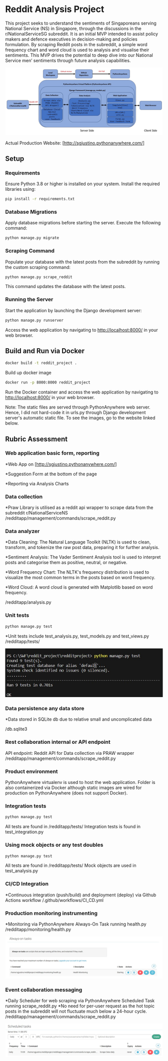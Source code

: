 # Reddit Analysis Project

This project seeks to understand the sentiments of Singaporeans serving National Service (NS) in Singapore, through the discussions in the r/NationalServiceSG subreddit. It is an initial MVP intended to assist policy makers and defence executives in decision-making and policies formulation. By scraping Reddit posts in the subreddit, a simple word frequency chart and word cloud is used to analysis and visualise their sentiments. This MVP drives the potential to deep dive into our National Service men’ sentiments through future analysis capabilities.

![Alt text](<Web Architecture.jpg>)

Actual Production Website: 
[http://sgjustino.pythonanywhere.com/]

## Setup

### Requirements

Ensure Python 3.8 or higher is installed on your system. Install the required libraries using:

```bash
pip install -r requirements.txt
```

### Database Migrations

Apply database migrations before starting the server. Execute the following command:

```bash
python manage.py migrate
```

### Scraping Command

Populate your database with the latest posts from the subreddit by running the custom scraping command:

```bash
python manage.py scrape_reddit
```
This command updates the database with the latest posts.

### Running the Server

Start the application by launching the Django development server:

```bash
python manage.py runserver
```
Access the web application by navigating to [http://localhost:8000/](http://localhost:8000/) in your web browser.

## Build and Run via Docker
```bash
docker build -t reddit_project .
```
Build up docker image
```bash
docker run -p 8000:8000 reddit_project
```
Run the Docker container and access the web application by navigating to [http://localhost:8000/](http://localhost:8000/) in your web browser.

Note: The static files are served through PythonAnywhere web server. Hence, I did not hard-code it in urls.py through Django development server's automatic static file. To see the images, go to the website linked below.

## Rubric Assessment

### Web application basic form, reporting
*Web App on [http://sgjustino.pythonanywhere.com/]

*Suggestion Form at the bottom of the page

*Reporting via Analysis Charts

### Data collection
*Praw Library is utilised as a reddit api wrapper to scrape data from the subreddit r/NationalServiceNS
/redditapp/management/commands/scrape_reddit.py

### Data analyzer
*Data Cleaning: The Natural Language Toolkit (NLTK) is used to clean, transform, and tokenize the raw post data, preparing it for further analysis.

*Sentiment Analysis: The Vader Sentiment Analysis tool is used to interpret posts and categorise them as positive, neutral, or negative.

*Word Frequency Chart: The NLTK's frequency distribution is used to visualize the most common terms in the posts based on word frequency.

*Word Cloud: A word cloud is generated with Matplotlib based on word frequency.

/redditapp/analysis.py

### Unit tests
```bash
python manage.py test
```
*Unit tests include test_analysis.py, test_models.py and test_views.py
/redditapp/tests/

![Alt text](<Test Results.jpg>)

### Data persistence any data store
*Data stored in SQLite db due to relative small and uncomplicated data

/db.sqlite3

### Rest collaboration internal or API endpoint
API endpoint: Reddit API for Data collection via PRAW wrapper
/redditapp/management/commands/scrape_reddit.py

### Product environment
PythonAnywhere virtualenv is used to host the web application.
Folder is also containerized via Docker although static images are wired for production on PythonAnywhere (does not support Docker).

### Integration tests
```bash
python manage.py test
```
All tests are found in /redditapp/tests/
Integration tests is found in test_integration.py

### Using mock objects or any test doubles
```bash
python manage.py test
```
All tests are found in /redditapp/tests/
Mock objects are used in test_analysis.py

### CI/CD Integration
*Continuous integration (push/build) and deployment (deploy) via Github Actions workflow
/.github/workflows/CI_CD.yml

### Production monitoring instrumenting
*Monitoring via PythonAnywhere Always-On Task running health.py
/redditapp/monitoring/health.py

![Alt text](<Health Monitoring Task.jpg>)

### Event collaboration messaging
*Daily Scheduler for web scraping via PythonAnywhere Scheduled Task running scrape_reddit.py
*No need for per-user request as the hot topic posts in the subreddit will not fluctuate much below a 24-hour cycle.
/redditapp/management/commands/scrape_reddit.py

![Alt text](<Scraping Task.jpg>)